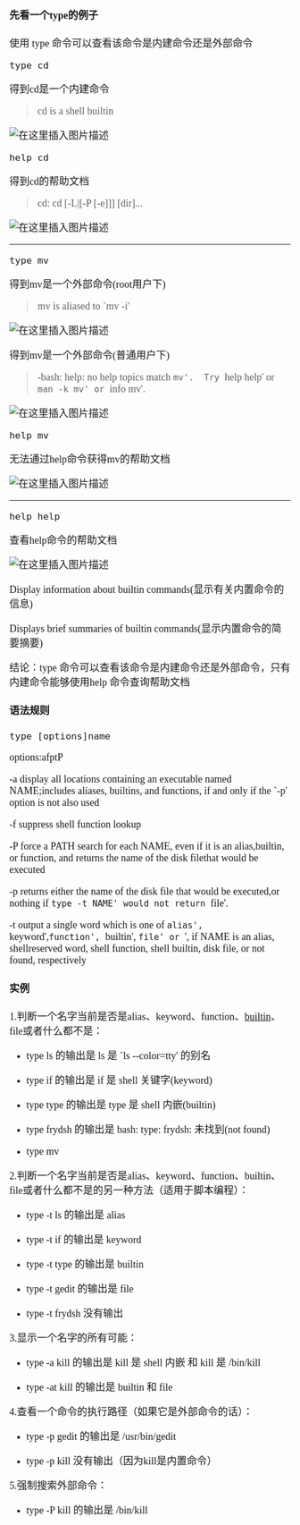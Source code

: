 <font size = 4 face = "黑体">


#### 先看一个type的例子

使用 type 命令可以查看该命令是内建命令还是外部命令

    type cd

得到cd是一个内建命令
> cd is a shell builtin 


![在这里插入图片描述](https://img-blog.csdnimg.cn/20210404122221775.png)

    help cd
    
得到cd的帮助文档
> cd: cd [-L|[-P [-e]]] [dir]...


![在这里插入图片描述](https://img-blog.csdnimg.cn/20210404122249815.png)


---


    type mv

得到mv是一个外部命令(root用户下)
> mv is aliased to `mv -i'


![在这里插入图片描述](https://img-blog.csdnimg.cn/20210404122153397.png)

得到mv是一个外部命令(普通用户下)
> -bash: help: no help topics match `mv'.  Try `help help' or `man -k mv' or `info mv'.

![在这里插入图片描述](https://img-blog.csdnimg.cn/20210404131910646.png)


    help mv
    
无法通过help命令获得mv的帮助文档

![在这里插入图片描述](https://img-blog.csdnimg.cn/20210404132140876.png)


---

    help help
    
查看help命令的帮助文档

![在这里插入图片描述](https://img-blog.csdnimg.cn/20210404132330873.png?x-oss-process=image/watermark,type_ZmFuZ3poZW5naGVpdGk,shadow_10,text_aHR0cHM6Ly9ibG9nLmNzZG4ubmV0L3FxXzQzODA4NzAw,size_16,color_FFFFFF,t_70)

Display information about builtin commands(显示有关内置命令的信息)

Displays brief summaries of builtin commands(显示内置命令的简要摘要)


结论：type 命令可以查看该命令是内建命令还是外部命令，只有内建命令能够使用help 命令查询帮助文档


#### 语法规则

    type [options]name


options:afptP


-a	display all locations containing an executable named NAME;includes aliases, builtins, and functions, if and only if	the `-p' option is not also used

-f	suppress shell function lookup

-P	force a PATH search for each NAME, even if it is an alias,builtin, or function, and returns the name of the disk filethat would be executed

-p	returns either the name of the disk file that would be executed,or nothing if `type -t NAME' would not return `file'.

-t	output a single word which is one of `alias', `keyword',`function', `builtin', `file' or `', if NAME is an alias, shellreserved word, shell function, shell builtin, disk file, or not found, respectively

#### 实例

1.判断一个名字当前是否是alias、keyword、function、<a href="">builtin</a>、file或者什么都不是：

- type ls 的输出是 ls 是 `ls --color=tty' 的别名

- type if 的输出是 if 是 shell 关键字(keyword)

- type type 的输出是 type 是 shell 内嵌(builtin)

- type frydsh 的输出是 bash: type: frydsh: 未找到(not found)

- type mv 



2.判断一个名字当前是否是alias、keyword、function、builtin、file或者什么都不是的另一种方法（适用于脚本编程）：

- type -t ls 的输出是 alias
 
- type -t if 的输出是 keyword
 
- type -t type 的输出是 builtin
 
- type -t gedit 的输出是 file
 
- type -t frydsh 没有输出

3.显示一个名字的所有可能：

- type -a kill 的输出是 kill 是 shell 内嵌 和 kill 是 /bin/kill

- type -at kill 的输出是 builtin 和 file

4.查看一个命令的执行路径（如果它是外部命令的话）：

- type -p gedit 的输出是 /usr/bin/gedit

- type -p kill 没有输出（因为kill是内置命令）

5.强制搜索外部命令：

- type -P kill 的输出是 /bin/kill



</font>